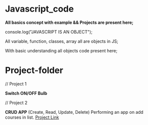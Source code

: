 # **Javascript_code**

**All basics concept with example && Projects are present here;**

console.log("JAVASCRIPT IS AN OBJECT");

All variable, function, classes, array all are objects in JS;

With basic understanding all objects code present here;

# Project-folder

// Project 1

**Switch ON/OFF Bulb**

// Project 2

**CRUD APP** 
(Create, Read, Update, Delete)
Performing an app on add courses in list.
[Project Link](https://addstudymaterial.000webhostapp.com)




